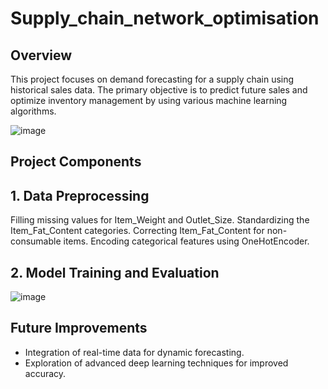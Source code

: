 # Supply_chain_network_optimisation
## Overview

This project focuses on demand forecasting for a supply chain using historical sales data. The primary objective is to predict future sales and optimize inventory management by using various machine learning algorithms.

![image](https://github.com/Hrishitcodethis/Supply_chain_network_optimisation/assets/118953860/bdc0cf91-0a46-444a-9d1a-8cbd06344937)

## Project Components
## 1. Data Preprocessing
Filling missing values for Item_Weight and Outlet_Size.
Standardizing the Item_Fat_Content categories.
Correcting Item_Fat_Content for non-consumable items.
Encoding categorical features using OneHotEncoder.

## 2. Model Training and Evaluation
![image](https://github.com/Hrishitcodethis/Supply_chain_network_optimisation/assets/118953860/457444d4-82a4-4651-8b12-20005b28f4ff)

## Future Improvements
- Integration of real-time data for dynamic forecasting.
- Exploration of advanced deep learning techniques for improved accuracy.


   
